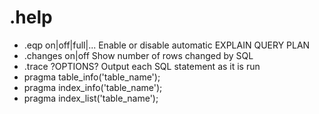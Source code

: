 # .help

- .eqp on|off|full|...     Enable or disable automatic EXPLAIN QUERY PLAN
- .changes on|off          Show number of rows changed by SQL
- .trace ?OPTIONS?         Output each SQL statement as it is run
- pragma table_info('table_name');
- pragma index_info('table_name');
- pragma index_list('table_name');
